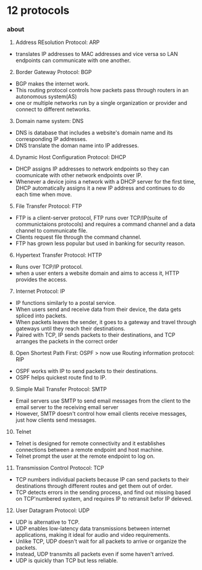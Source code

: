 # 12 protocols

### about

1. Address REsolution Protocol: ARP

- translates IP addresses to MAC addresses and vice versa so LAN endpoints can communicate with one another.

2. Border Gateway Protocol: BGP
   
- BGP makes the internet work.
- This routing protocol controls how packets pass through routers in an autonomous system(AS)
- one or multiple networks run by a single organization or provider and connect to different networks.

3. Domain name system: DNS

- DNS is database that includes a website's domain name and its corresponding IP addresses.
- DNS translate the doman name into IP addresses.

4. Dynamic Host Configuration Protocol: DHCP

- DHCP assigns IP addresses to network endpoints so they can coomunicate with other network endpoints over IP.
- Whenever a device joins a network with a DHCP server for the first time, DHCP automatically assigns it a new IP address and continues to do each time when move.

5. File Transfer Protocol: FTP

- FTP is a client-server protocol, FTP runs over TCP/IP(suite of communictaions protocols) and requires a command channel and a data channel to communicate file.
- Clients request file through the command channel. 
- FTP has grown less popular but used in banking for security reason.

6. Hypertext Transfer Protocol: HTTP

- Runs over TCP/IP protocol.
- when a user enters a website domain and aims to access it, HTTP provides the access.

7. Internet Protocol: IP

- IP functions similarly to a postal service.
- When users send and receive data from their device, the data gets spliced into packets.
- When packets leaves the sender, it goes to a gateway and travel through gateways until they reach their destinations.
- Paired with TCP, IP sends packets to their destinations, and TCP arranges the packets in the correct order 
  
8. Open Shortest Path First: OSPF > now use Routing information protocol: RIP

- OSPF works with IP to send packets to their destinations.
- OSPF helps quickest route find to IP.

9. Simple Mail Transfer Protocol: SMTP

- Email servers use SMTP to send email messages from the client to the email server to the receiving email server
- However, SMTP doesn't control how email clients receive messages, just how clients send messages.

10. Telnet

- Telnet is designed for remote connectivity and it establishes connections between a remote endpoint and host machine.
- Telnet prompt the user at the remote endpoint to log on.

11. Transmission Control Protocol: TCP

- TCP numbers individual packets because IP can send packets to their destinations through different routes and get them out of order.
- TCP detects errors in the sending process, and find out missing based on TCP'numbered system, and requires IP to retransit befor IP deleved.

12. User Datagram Protocol: UDP

- UDP is alternative to TCP.
- UDP enables low-latency data transmissions between internet applications, making it ideal for audio and video requirements.
- Unlike TCP, UDP doesn't wait for all packets to arrive or organize the packets.
- Instead, UDP transmits all packets even if some haven't arrived.
- UDP is quickly than TCP but less reliable.